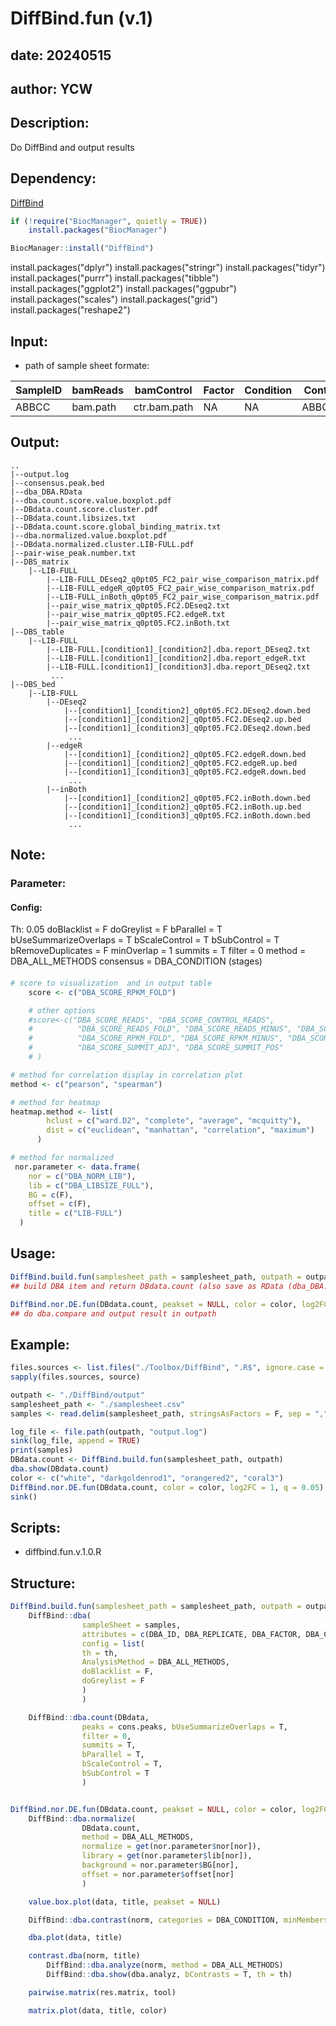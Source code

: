 # DiffBind.fun (v.1)

## date: 20240515
## author: YCW

## Description:
Do DiffBind and output results

## Dependency:

[DiffBind](https://bioconductor.org/packages/release/bioc/html/DiffBind.html)
```R
if (!require("BiocManager", quietly = TRUE))
    install.packages("BiocManager")

BiocManager::install("DiffBind")
```

install.packages("dplyr")
install.packages("stringr")
install.packages("tidyr")
install.packages("purrr")
install.packages("tibble")
install.packages("ggplot2")
install.packages("ggpubr")
install.packages("scales")
install.packages("grid")
install.packages("reshape2")

## Input:
- path of sample sheet
formate:

|SampleID|bamReads|bamControl|Factor|Condition|ControlID|Tissue|Treatment|Replicate|Peaks|PeakCaller|
|--------|--------|----------|------|---------|---------|------|---------|---------|-----|----------|
|ABBCC   |bam.path|ctr.bam.path|NA  |NA       |ABBCC.ctr|NA    |NA       |1        |peak.path|macs/narrow/bed|


## Output: 

```
..
|--output.log
|--consensus.peak.bed
|--dba_DBA.RData
|--dba.count.score.value.boxplot.pdf
|--DBdata.count.score.cluster.pdf
|--DBdata.count.libsizes.txt
|--DBdata.count.score.global_binding_matrix.txt
|--dba.normalized.value.boxplot.pdf
|--DBdata.normalized.cluster.LIB-FULL.pdf
|--pair-wise_peak.number.txt
|--DBS_matrix
    |--LIB-FULL
        |--LIB-FULL_DEseq2_q0pt05_FC2_pair_wise_comparison_matrix.pdf
        |--LIB-FULL_edgeR_q0pt05_FC2_pair_wise_comparison_matrix.pdf
        |--LIB-FULL_inBoth_q0pt05_FC2_pair_wise_comparison_matrix.pdf
        |--pair_wise_matrix_q0pt05.FC2.DEseq2.txt
        |--pair_wise_matrix_q0pt05.FC2.edgeR.txt
        |--pair_wise_matrix_q0pt05.FC2.inBoth.txt
|--DBS_table
    |--LIB-FULL
        |--LIB-FULL.[condition1]_[condition2].dba.report_DEseq2.txt
        |--LIB-FULL.[condition1]_[condition2].dba.report_edgeR.txt
        |--LIB-FULL.[condition1]_[condition3].dba.report_DEseq2.txt
         ...
|--DBS_bed
    |--LIB-FULL
        |--DEseq2
            |--[condition1]_[condition2]_q0pt05.FC2.DEseq2.down.bed
            |--[condition1]_[condition2]_q0pt05.FC2.DEseq2.up.bed
            |--[condition1]_[condition3]_q0pt05.FC2.DEseq2.down.bed
             ...
        |--edgeR
            |--[condition1]_[condition2]_q0pt05.FC2.edgeR.down.bed
            |--[condition1]_[condition2]_q0pt05.FC2.edgeR.up.bed
            |--[condition1]_[condition3]_q0pt05.FC2.edgeR.down.bed
             ...
        |--inBoth
            |--[condition1]_[condition2]_q0pt05.FC2.inBoth.down.bed
            |--[condition1]_[condition2]_q0pt05.FC2.inBoth.up.bed
            |--[condition1]_[condition3]_q0pt05.FC2.inBoth.down.bed
             ...
```

## Note:

### Parameter:
#### Config:
Th: 0.05
doBlacklist = F
doGreylist = F
bParallel = T
bUseSummarizeOverlaps = T
bScaleControl = T
bSubControl = T
bRemoveDuplicates = F 
minOverlap = 1
summits = T
filter = 0
method = DBA_ALL_METHODS
consensus = DBA_CONDITION (stages)

#### 
```R
# score to visualization  and in output table
    score <- c("DBA_SCORE_RPKM_FOLD")

    # other options
    #score<-c("DBA_SCORE_READS", "DBA_SCORE_CONTROL_READS",
    #          "DBA_SCORE_READS_FOLD", "DBA_SCORE_READS_MINUS", "DBA_SCORE_RPKM",
    #          "DBA_SCORE_RPKM_FOLD", "DBA_SCORE_RPKM_MINUS", "DBA_SCORE_SUMMIT",
    #          "DBA_SCORE_SUMMIT_ADJ", "DBA_SCORE_SUMMIT_POS"
    # )
```
```R
# method for correlation display in correlation plot
method <- c("pearson", "spearman")

# method for heatmap
heatmap.method <- list(
        hclust = c("ward.D2", "complete", "average", "mcquitty"),
        dist = c("euclidean", "manhattan", "correlation", "maximum")
      )

# method for normalized
 nor.parameter <- data.frame(
    nor = c("DBA_NORM_LIB"),
    lib = c("DBA_LIBSIZE_FULL"),
    BG = c(F),
    offset = c(F),
    title = c("LIB-FULL")
  )

```

## Usage: 

```R
DiffBind.build.fun(samplesheet_path = samplesheet_path, outpath = outpath, peakset = NULL) 
## build DBA item and return DBdata.count (also save as RData (dba_DBA.RData) in outpath)

DiffBind.nor.DE.fun(DBdata.count, peakset = NULL, color = color, log2FC = 1, q = 0.05)
## do dba.compare and output result in outpath

```

## Example:

```R
files.sources <- list.files("./Toolbox/DiffBind", ".R$", ignore.case = T, full.names = T)
sapply(files.sources, source)

outpath <- "./DiffBind/output"
samplesheet_path <- "./samplesheet.csv"
samples <- read.delim(samplesheet_path, stringsAsFactors = F, sep = ",")

log_file <- file.path(outpath, "output.log")
sink(log_file, append = TRUE)
print(samples)
DBdata.count <- DiffBind.build.fun(samplesheet_path, outpath)
dba.show(DBdata.count)
color <- c("white", "darkgoldenrod1", "orangered2", "coral3")
DiffBind.nor.DE.fun(DBdata.count, color = color, log2FC = 1, q = 0.05)
sink()

```

## Scripts:
- diffbind.fun.v.1.0.R

## Structure:
```R
DiffBind.build.fun(samplesheet_path = samplesheet_path, outpath = outpath, peakset = NULL)
    DiffBind::dba(
                sampleSheet = samples, 
                attributes = c(DBA_ID, DBA_REPLICATE, DBA_FACTOR, DBA_CONDITION),
                config = list(
                th = th,
                AnalysisMethod = DBA_ALL_METHODS,
                doBlacklist = F,
                doGreylist = F
                )
                )

    DiffBind::dba.count(DBdata,
                peaks = cons.peaks, bUseSummarizeOverlaps = T,
                filter = 0,
                summits = T,
                bParallel = T,
                bScaleControl = T,
                bSubControl = T
                )


DiffBind.nor.DE.fun(DBdata.count, peakset = NULL, color = color, log2FC = 1, q = 0.05)  
    DiffBind::dba.normalize(
                DBdata.count,
                method = DBA_ALL_METHODS,
                normalize = get(nor.parameter$nor[nor]),
                library = get(nor.parameter$lib[nor]),
                background = nor.parameter$BG[nor],
                offset = nor.parameter$offset[nor]
                )

    value.box.plot(data, title, peakset = NULL)

    DiffBind::dba.contrast(norm, categories = DBA_CONDITION, minMembers = 2)   

    dba.plot(data, title)   

    contrast.dba(norm, title)
        DiffBind::dba.analyze(norm, method = DBA_ALL_METHODS)
        DiffBind::dba.show(dba.analyz, bContrasts = T, th = th)

    pairwise.matrix(res.matrix, tool)

    matrix.plot(data, title, color)

```


